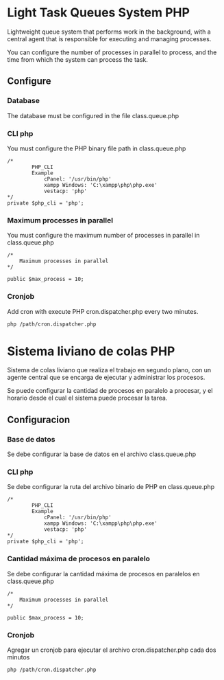 # Light Task Queues System PHP
Lightweight queue system that performs work in the background, with a central agent that is responsible for executing and managing processes.

You can configure the number of processes in parallel to process, and the time from which the system can process the task.

## Configure

### Database
The database must be configured in the file class.queue.php

### CLI php
You must configure the PHP binary file path in class.queue.php

```
/*
		PHP_CLI
		Example
			cPanel: '/usr/bin/php'
			xampp Windows: 'C:\xampp\php\php.exe'
			vestacp: 'php'
*/
private $php_cli = 'php';
```

### Maximum processes in parallel
You must configure the maximum number of processes in parallel in class.queue.php
```
/*
	Maximum processes in parallel
*/
	
public $max_process = 10;
```

### Cronjob
Add cron with execute PHP cron.dispatcher.php every two minutes.
```
php /path/cron.dispatcher.php
```

# Sistema liviano de colas PHP
Sistema de colas liviano que realiza el trabajo en segundo plano, con un agente central que se encarga de ejecutar y administrar los procesos. 

Se puede configurar la cantidad de procesos en paralelo a procesar, y el horario desde el cual el sistema puede procesar la tarea.

## Configuracion

### Base de datos
Se debe configurar la base de datos en el archivo class.queue.php

### CLI php
Se debe configurar la ruta del archivo binario de PHP en class.queue.php

```
/*
		PHP_CLI
		Example
			cPanel: '/usr/bin/php'
			xampp Windows: 'C:\xampp\php\php.exe'
			vestacp: 'php'
*/
private $php_cli = 'php';
```

### Cantidad máxima de procesos en paralelo
Se debe configurar la cantidad máxima de procesos en paralelos en class.queue.php
```
/*
	Maximum processes in parallel
*/
	
public $max_process = 10;
```

### Cronjob
Agregar un cronjob para ejecutar el archivo cron.dispatcher.php cada dos minutos
```
php /path/cron.dispatcher.php
```
